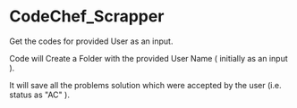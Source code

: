 # CodeChef_Scrapper

Get the codes for provided User as an input.

Code will Create a Folder with the provided User Name ( initially as an input ). 

It will save all the problems solution which were accepted by the user (i.e. status as "AC" ).
